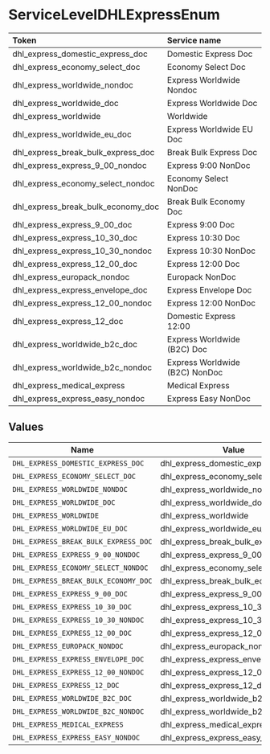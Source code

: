 # ServiceLevelDHLExpressEnum

|Token | Service name|
|:---|:---|
| dhl_express_domestic_express_doc | Domestic Express Doc|
| dhl_express_economy_select_doc | Economy Select Doc|
| dhl_express_worldwide_nondoc | Express Worldwide Nondoc|
| dhl_express_worldwide_doc | Express Worldwide Doc|
| dhl_express_worldwide | Worldwide|
| dhl_express_worldwide_eu_doc | Express Worldwide EU Doc|
| dhl_express_break_bulk_express_doc | Break Bulk Express Doc|
| dhl_express_express_9_00_nondoc | Express 9:00 NonDoc|
| dhl_express_economy_select_nondoc | Economy Select NonDoc|
| dhl_express_break_bulk_economy_doc | Break Bulk Economy Doc|
| dhl_express_express_9_00_doc | Express 9:00 Doc|
| dhl_express_express_10_30_doc | Express 10:30 Doc|
| dhl_express_express_10_30_nondoc | Express 10:30 NonDoc|
| dhl_express_express_12_00_doc | Express 12:00 Doc|
| dhl_express_europack_nondoc | Europack NonDoc|
| dhl_express_express_envelope_doc | Express Envelope Doc|
| dhl_express_express_12_00_nondoc | Express 12:00 NonDoc|
| dhl_express_express_12_doc | Domestic Express 12:00|
| dhl_express_worldwide_b2c_doc | Express Worldwide (B2C) Doc|
| dhl_express_worldwide_b2c_nondoc | Express Worldwide (B2C) NonDoc|
| dhl_express_medical_express | Medical Express|
| dhl_express_express_easy_nondoc | Express Easy NonDoc|



## Values

| Name                                 | Value                                |
| ------------------------------------ | ------------------------------------ |
| `DHL_EXPRESS_DOMESTIC_EXPRESS_DOC`   | dhl_express_domestic_express_doc     |
| `DHL_EXPRESS_ECONOMY_SELECT_DOC`     | dhl_express_economy_select_doc       |
| `DHL_EXPRESS_WORLDWIDE_NONDOC`       | dhl_express_worldwide_nondoc         |
| `DHL_EXPRESS_WORLDWIDE_DOC`          | dhl_express_worldwide_doc            |
| `DHL_EXPRESS_WORLDWIDE`              | dhl_express_worldwide                |
| `DHL_EXPRESS_WORLDWIDE_EU_DOC`       | dhl_express_worldwide_eu_doc         |
| `DHL_EXPRESS_BREAK_BULK_EXPRESS_DOC` | dhl_express_break_bulk_express_doc   |
| `DHL_EXPRESS_EXPRESS_9_00_NONDOC`    | dhl_express_express_9_00_nondoc      |
| `DHL_EXPRESS_ECONOMY_SELECT_NONDOC`  | dhl_express_economy_select_nondoc    |
| `DHL_EXPRESS_BREAK_BULK_ECONOMY_DOC` | dhl_express_break_bulk_economy_doc   |
| `DHL_EXPRESS_EXPRESS_9_00_DOC`       | dhl_express_express_9_00_doc         |
| `DHL_EXPRESS_EXPRESS_10_30_DOC`      | dhl_express_express_10_30_doc        |
| `DHL_EXPRESS_EXPRESS_10_30_NONDOC`   | dhl_express_express_10_30_nondoc     |
| `DHL_EXPRESS_EXPRESS_12_00_DOC`      | dhl_express_express_12_00_doc        |
| `DHL_EXPRESS_EUROPACK_NONDOC`        | dhl_express_europack_nondoc          |
| `DHL_EXPRESS_EXPRESS_ENVELOPE_DOC`   | dhl_express_express_envelope_doc     |
| `DHL_EXPRESS_EXPRESS_12_00_NONDOC`   | dhl_express_express_12_00_nondoc     |
| `DHL_EXPRESS_EXPRESS_12_DOC`         | dhl_express_express_12_doc           |
| `DHL_EXPRESS_WORLDWIDE_B2C_DOC`      | dhl_express_worldwide_b2c_doc        |
| `DHL_EXPRESS_WORLDWIDE_B2C_NONDOC`   | dhl_express_worldwide_b2c_nondoc     |
| `DHL_EXPRESS_MEDICAL_EXPRESS`        | dhl_express_medical_express          |
| `DHL_EXPRESS_EXPRESS_EASY_NONDOC`    | dhl_express_express_easy_nondoc      |